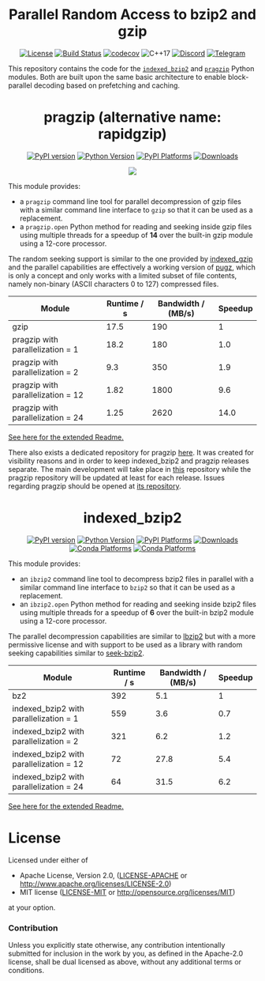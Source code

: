 <div align="center">

# Parallel Random Access to bzip2 and gzip

[![License](https://img.shields.io/badge/license-MIT-blue.svg)](http://opensource.org/licenses/MIT)
[![Build Status](https://github.com/mxmlnkn/indexed_bzip2/workflows/tests/badge.svg)](https://github.com/mxmlnkn/pragzip/actions)
[![codecov](https://codecov.io/gh/mxmlnkn/indexed_bzip2/branch/master/graph/badge.svg?token=94ZD4UTZQW)](https://codecov.io/gh/mxmlnkn/indexed_bzip2)
![C++17](https://img.shields.io/badge/C++-17-blue.svg)
[![Discord](https://img.shields.io/discord/783411320354766878?label=discord)](https://discord.gg/Wra6t6akh2)
[![Telegram](https://img.shields.io/badge/Chat-Telegram-%2330A3E6)](https://t.me/joinchat/FUdXxkXIv6c4Ib8bgaSxNg)

</div>

This repository contains the code for the [`indexed_bzip2`](python/indexed_bzip2) and [`pragzip`](python/pragzip) Python modules.
Both are built upon the same basic architecture to enable block-parallel decoding based on prefetching and caching.

<div align="center">

# pragzip (alternative name: rapidgzip)

[![PyPI version](https://badge.fury.io/py/pragzip.svg)](https://badge.fury.io/py/pragzip)
[![Python Version](https://img.shields.io/pypi/pyversions/pragzip)](https://pypi.org/project/pragzip/)
[![PyPI Platforms](https://img.shields.io/badge/pypi-linux%20%7C%20macOS%20%7C%20Windows-brightgreen)](https://pypi.org/project/pragzip/)
[![Downloads](https://pepy.tech/badge/pragzip/month)](https://pepy.tech/project/pragzip)

![](https://raw.githubusercontent.com/mxmlnkn/indexed_bzip2/master/results/asciinema/pragzip-comparison.gif)

</div>

This module provides: 
 - a `pragzip` command line tool for parallel decompression of gzip files with a similar command line interface to `gzip` so that it can be used as a replacement.
 - a `pragzip.open` Python method for reading and seeking inside gzip files using multiple threads for a speedup of **14** over the built-in gzip module using a 12-core processor.

The random seeking support is similar to the one provided by [indexed_gzip](https://github.com/pauldmccarthy/indexed_gzip) and the parallel capabilities are effectively a working version of [pugz](https://github.com/Piezoid/pugz), which is only a concept and only works with a limited subset of file contents, namely non-binary (ASCII characters 0 to 127) compressed files.

| Module                            | Runtime / s | Bandwidth / (MB/s) | Speedup |
|-----------------------------------|-------------|--------------------|---------|
| gzip                              |  17.5       |  190               | 1       |
| pragzip with parallelization = 1  |  18.2       |  180               | 1.0     |
| pragzip with parallelization = 2  |   9.3       |  350               | 1.9     |
| pragzip with parallelization = 12 |  1.82       | 1800               | 9.6     |
| pragzip with parallelization = 24 |  1.25       | 2620               | 14.0    |

[See here for the extended Readme.](python/pragzip)

There also exists a dedicated repository for pragzip [here](https://github.com/mxmlnkn/pragzip).
It was created for visibility reasons and in order to keep indexed_bzip2 and pragzip releases separate.
The main development will take place in [this](https://github.com/mxmlnkn/indexed_bzip2) repository while the pragzip repository will be updated at least for each release.
Issues regarding pragzip should be opened at [its repository](https://github.com/mxmlnkn/pragzip/issues).


<div align="center">

# indexed_bzip2

[![PyPI version](https://badge.fury.io/py/indexed-bzip2.svg)](https://badge.fury.io/py/indexed-bzip2)
[![Python Version](https://img.shields.io/pypi/pyversions/indexed_bzip2)](https://pypi.org/project/indexed-bzip2/)
[![PyPI Platforms](https://img.shields.io/badge/pypi-linux%20%7C%20macOS%20%7C%20Windows-brightgreen)](https://pypi.org/project/indexed-bzip2/)
[![Downloads](https://pepy.tech/badge/indexed-bzip2/month)](https://pepy.tech/project/indexed-bzip2)
<br>
[![Conda Platforms](https://img.shields.io/conda/v/conda-forge/indexed_bzip2?color=brightgreen)](https://anaconda.org/conda-forge/indexed_bzip2)
[![Conda Platforms](https://img.shields.io/conda/pn/conda-forge/indexed_bzip2?color=brightgreen)](https://anaconda.org/conda-forge/indexed_bzip2)

</div>

This module provides:
  - an `ibzip2` command line tool to decompress bzip2 files in parallel with a similar command line interface to `bzip2` so that it can be used as a replacement.
  - an `ibzip2.open` Python method for reading and seeking inside bzip2 files using multiple threads for a speedup of **6** over the built-in bzip2 module using a 12-core processor.

The parallel decompression capabilities are similar to [lbzip2](https://lbzip2.org/) but with a more permissive license and with support to be used as a library with random seeking capabilities similar to [seek-bzip2](https://github.com/galaxyproject/seek-bzip2).

| Module                                  | Runtime / s | Bandwidth / (MB/s) | Speedup |
|-----------------------------------------|-------------|--------------------|---------|
| bz2                                     | 392         |  5.1               | 1       |
| indexed_bzip2 with parallelization = 1  | 559         |  3.6               | 0.7     |
| indexed_bzip2 with parallelization = 2  | 321         |  6.2               | 1.2     |
| indexed_bzip2 with parallelization = 12 |  72         | 27.8               | 5.4     |
| indexed_bzip2 with parallelization = 24 |  64         | 31.5               | 6.2     |

[See here for the extended Readme.](python/indexed_bzip2)


# License

Licensed under either of

 * Apache License, Version 2.0, ([LICENSE-APACHE](LICENSE-APACHE) or http://www.apache.org/licenses/LICENSE-2.0)
 * MIT license ([LICENSE-MIT](LICENSE-MIT) or http://opensource.org/licenses/MIT)

at your option.

### Contribution

Unless you explicitly state otherwise, any contribution intentionally submitted
for inclusion in the work by you, as defined in the Apache-2.0 license, shall be dual licensed as above, without any
additional terms or conditions.
